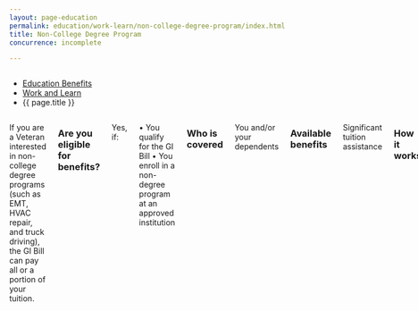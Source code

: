 ```yaml
---
layout: page-education
permalink: education/work-learn/non-college-degree-program/index.html
title: Non-College Degree Program
concurrence: incomplete

---
```


<div class="splash" markdown="0">
<div class="row" markdown="0">
<div class="small-12 columns" markdown="0">

<ul class="breadcrumbs" role="menubar" aria-label="Primary">
<li class="parent"><a href="{{ site.url }}/education/">Education Benefits</a></li>
<li class="parent"><a href="{{ site.url }}/education/work-learn/">Work and Learn</a></li>
<li class="active">{{ page.title }}</li>
</ul>

</div>
</div>
</div>

<div class="main" role="main" markdown="0">

<!--<div class="action-bar">
  <div class="row">
    <div class="small-12 columns">

    </div>
  </div>  
</div>-->

<div class="section one" markdown="0">
<div class="primary" markdown="0">
<div class="row" markdown="0">
<div class="small-12 columns" markdown="1">

If you are a Veteran interested in non-college degree programs (such as EMT, HVAC repair, and truck driving), the GI Bill can pay all or a portion of your tuition.

### Are you eligible for benefits?

Yes, if:

•	You qualify for the GI Bill
•	You enroll in a non-degree program at an approved institution

### Who is covered
You and/or your dependents

### Available benefits
Significant tuition assistance

### How it works
Benefits depend on which GI Bill program you use and the school you attend. VA pays you at the end of each month for the hours you have spent training, and provides a monthly housing allowance based on the location of the school. You may receive up to $83 per month for books and supplies.

Post-9/11 GI Bill: For training offered at non-degree schools, VA pays for in-state tuition and fees up to the [national maximum](http://www.benefits.va.gov/gibill/resources/benefits_resources/rate_tables.aspa).

Other GI Bill programs: VA pays a monthly rate that depends on your specific program and your length of active service. [View current payment rates](http://www.benefits.va.gov/gibill/resources/benefits_resources/rate_tables.asp)


</div>
</div>
</div>

</div>
